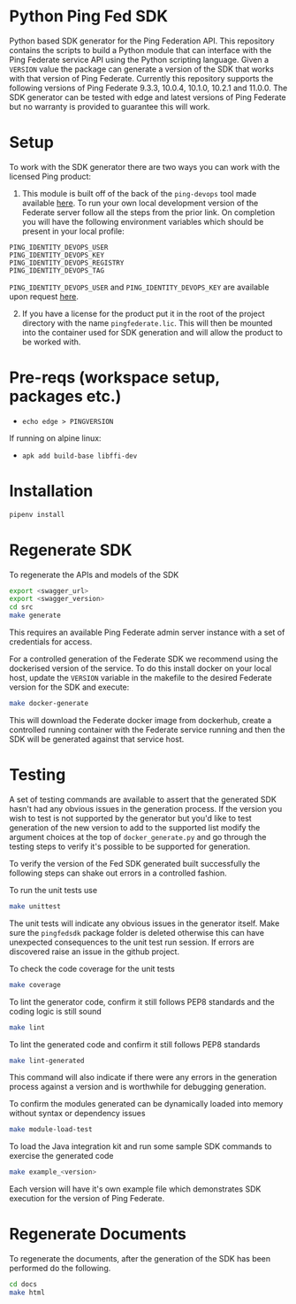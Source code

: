 # Python Ping Fed SDK

Python based SDK generator for the Ping Federation API. This repository contains the scripts to build a Python module that can interface with the Ping Federate service API using the Python scripting language. Given a `VERSION` value the package can generate a version of the SDK that works with that version of Ping Federate. Currently this repository supports the following versions of Ping Federate 9.3.3, 10.0.4, 10.1.0, 10.2.1 and 11.0.0. The SDK generator can be tested with edge and latest versions of Ping Federate but no warranty is provided to guarantee this will work.

# Setup

To work with the SDK generator there are two ways you can work with the licensed Ping product:

1. This module is built off of the back of the `ping-devops` tool made available [here](https://devops.pingidentity.com/get-started/getStarted/). To run your own local development version of the Federate server follow all the steps from the prior link. On completion you will have the following environment variables which should be present in your local profile:

```
PING_IDENTITY_DEVOPS_USER
PING_IDENTITY_DEVOPS_KEY
PING_IDENTITY_DEVOPS_REGISTRY
PING_IDENTITY_DEVOPS_TAG
```

`PING_IDENTITY_DEVOPS_USER` and `PING_IDENTITY_DEVOPS_KEY` are available upon request [here](https://bit.ly/ping-devops-request).

2. If you have a license for the product put it in the root of the project directory with the name `pingfederate.lic`. This will then be mounted into the container used for SDK generation and will allow the product to be worked with.

# Pre-reqs (workspace setup, packages etc.)

 - `echo edge > PINGVERSION`

If running on alpine linux:
 - `apk add build-base libffi-dev`

# Installation

```bash
pipenv install
```

# Regenerate SDK

To regenerate the APIs and models of the SDK

```bash
export <swagger_url>
export <swagger_version>
cd src
make generate
```

This requires an available Ping Federate admin server instance with a set of credentials for access.

For a controlled generation of the Federate SDK we recommend using the dockerised version of the service. To do this install docker on your local host, update the `VERSION` variable in the makefile to the desired Federate version for the SDK and execute:

```bash
make docker-generate
```

This will download the Federate docker image from dockerhub, create a controlled running container with the Federate service running and then the SDK will be generated against that service host.

# Testing

A set of testing commands are available to assert that the generated SDK hasn't had any obvious issues in the generation process. If the version you wish to test is not supported by the generator but you'd like to test generation of the new version to add to the supported list modify the argument choices at the top of `docker_generate.py` and go through the testing steps to verify it's possible to be supported for generation.

To verify the version of the Fed SDK generated built successfully the following steps can shake out errors in a controlled fashion.

To run the unit tests use

```bash
make unittest
```

The unit tests will indicate any obvious issues in the generator itself. Make sure the `pingfedsdk` package folder is deleted otherwise this can have unexpected consequences to the unit test run session. If errors are discovered raise an issue in the github project.

To check the code coverage for the unit tests

```bash
make coverage
```

To lint the generator code, confirm it still follows PEP8 standards and the coding logic is still sound

```bash
make lint
```

To lint the generated code and confirm it still follows PEP8 standards

```bash
make lint-generated
```

This command will also indicate if there were any errors in the generation process against a version and is worthwhile for debugging generation.

To confirm the modules generated can be dynamically loaded into memory without syntax or dependency issues

```bash
make module-load-test
```

To load the Java integration kit and run some sample SDK commands to exercise the generated code

```bash
make example_<version>
```

Each version will have it's own example file which demonstrates SDK execution for the version of Ping Federate.

# Regenerate Documents

To regenerate the documents, after the generation of the SDK has been performed do the following.

```bash
cd docs
make html
```
